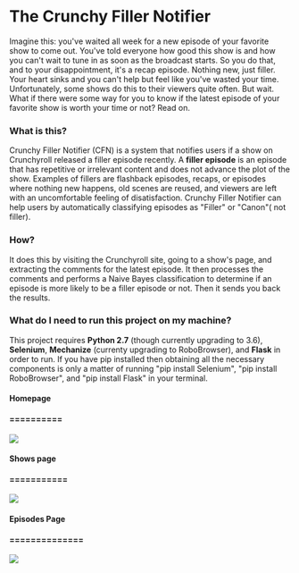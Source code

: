 # The Crunchy Filler Notifier
Imagine this: you've waited all week for a new episode of your favorite show to come out. You've told everyone how good this show is and how you can't wait to tune in as soon as the broadcast starts. So you do that, and to your disappointment, it's a recap episode. Nothing new, just filler. Your heart sinks and you can't help but feel like you've wasted your time. Unfortunately, some shows do this to their viewers quite often.
But wait. What if there were some way for you to know if the latest episode of your favorite show is worth your time or not? Read on.

### What is this?
Crunchy Filler Notifier (CFN) is a system that notifies users if a show on Crunchyroll released a filler episode recently. A <b>filler episode</b> is an episode that has repetitive or irrelevant content and does not advance the plot of the show. Examples of fillers are flashback episodes, recaps, or episodes where nothing new happens, old scenes are reused, and viewers are left with an uncomfortable feeling of disatisfaction. 
Crunchy Filler Notifier can help users by automatically classifying episodes as "Filler" or "Canon"( not filler). 

### How?
It does this by visiting the Crunchyroll site, going to a show's page, and extracting the comments for the latest episode.
It then processes the comments and performs a Naive Bayes classification to determine if an episode is more likely to be a
filler episode or not. Then it sends you back the results.

### What do I need to run this project on my machine?
This project requires <b>Python 2.7</b> (though currently upgrading to 3.6), <b>Selenium</b>, <b>Mechanize</b> (currenty upgrading to RoboBrowser), and <b>Flask</b> in order to run. If you have pip installed then obtaining all the necessary components is only a matter of running "pip install Selenium", "pip install RoboBrowser", and "pip install Flask" in your terminal.

#### Homepage
#### ==========
<img src="http://i.imgur.com/kmUN2OW.png"></img>

#### Shows page
#### ===========
<img src="http://i.imgur.com/N3S76iB.png"></img>

#### Episodes Page
#### ==============
<img src="http://i.imgur.com/MlDME2G.png"></img>
